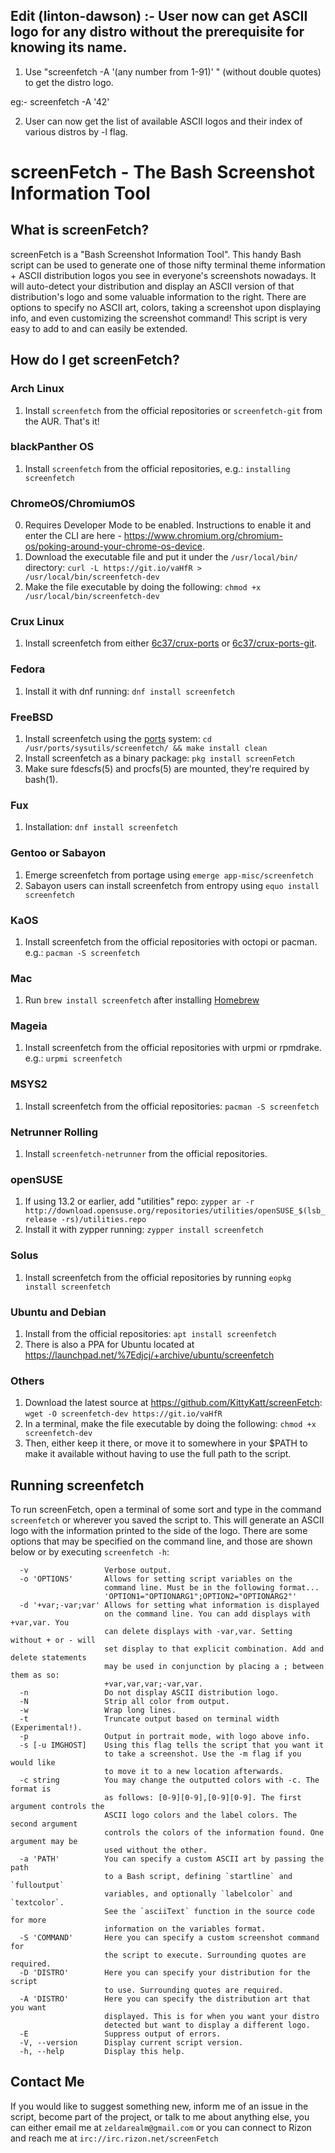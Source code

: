 ## Edit (linton-dawson) :- User now can get ASCII logo for any distro without the prerequisite for knowing its name.
1. Use "screenfetch -A '(any number from 1-91)' " (without double quotes) to get the distro logo.

  eg:- screenfetch -A '42'

2. User can now get the list of available ASCII logos and their index of various distros by -l flag. 

# screenFetch - The Bash Screenshot Information Tool

## What is screenFetch?

screenFetch is a "Bash Screenshot Information Tool". This handy Bash
script can be used to generate one of those nifty terminal theme
information + ASCII distribution logos you see in everyone's screenshots
nowadays. It will auto-detect your distribution and display an ASCII
version of that distribution's logo and some valuable information to the
right. There are options to specify no ASCII art, colors, taking a
screenshot upon displaying info, and even customizing the screenshot
command! This script is very easy to add to and can easily be extended.

## How do I get screenFetch?

### Arch Linux

1. Install `screenfetch` from the official repositories or `screenfetch-git` from the AUR. That's it!

### blackPanther OS

1. Install `screenfetch` from the official repositories, e.g.: `installing screenfetch`

### ChromeOS/ChromiumOS

0. Requires Developer Mode to be enabled. Instructions to enable it and enter the CLI are here - https://www.chromium.org/chromium-os/poking-around-your-chrome-os-device.
1. Download the executable file and put it under the `/usr/local/bin/` directory: `curl -L https://git.io/vaHfR > /usr/local/bin/screenfetch-dev`
2. Make the file executable by doing the following: `chmod +x /usr/local/bin/screenfetch-dev`

### Crux Linux

1. Install screenfetch from either [6c37/crux-ports](https://github.com/6c37/crux-ports) or [6c37/crux-ports-git](https://github.com/6c37/crux-ports-git).

### Fedora

1. Install it with dnf running: `dnf install screenfetch`

### FreeBSD

1. Install screenfetch using the [ports](https://freshports.org/sysutils/screenfetch/) system: `cd /usr/ports/sysutils/screenfetch/ && make install clean`
2. Install screenfetch as a binary package: `pkg install screenFetch`
3. Make sure fdescfs(5) and procfs(5) are mounted, they're required by bash(1).

### Fux

1. Installation: `dnf install screenfetch`

### Gentoo or Sabayon

1. Emerge screenfetch from portage using `emerge app-misc/screenfetch`
2. Sabayon users can install screenfetch from entropy using `equo install screenfetch`

### KaOS

1. Install screenfetch from the official repositories with octopi or pacman.
   e.g.: `pacman -S screenfetch`

### Mac

1. Run `brew install screenfetch` after installing [Homebrew](http://brew.sh)

### Mageia

1. Install screenfetch from the official repositories with urpmi or rpmdrake.
   e.g.: `urpmi screenfetch`

### MSYS2

1. Install screenfetch from the official repositories: `pacman -S screenfetch`

### Netrunner Rolling

1. Install `screenfetch-netrunner` from the official repositories.

### openSUSE

1. If using 13.2 or earlier, add "utilities" repo: `zypper ar -r http://download.opensuse.org/repositories/utilities/openSUSE_$(lsb_release -rs)/utilities.repo`
2. Install it with zypper running: `zypper install screenfetch`

### Solus

1. Install screenfetch from the official repositories by running `eopkg install screenfetch`

### Ubuntu and Debian

1. Install from the official repositories: `apt install screenfetch`
2. There is also a PPA for Ubuntu located at https://launchpad.net/%7Edjcj/+archive/ubuntu/screenfetch

### Others

1. Download the latest source at https://github.com/KittyKatt/screenFetch: `wget -O screenfetch-dev https://git.io/vaHfR`
2. In a terminal, make the file executable by doing the following: `chmod +x screenfetch-dev`
3. Then, either keep it there, or move it to somewhere in your $PATH to make it available without having to use the full path to the script.

## Running screenfetch

To run screenFetch, open a terminal of some sort and type in the command `screenfetch`
or wherever you saved the script to. This will generate an ASCII logo with the
information printed to the side of the logo. There are some options that may be
specified on the command line, and those are shown below or by executing `screenfetch -h`:

      -v                 Verbose output.
      -o 'OPTIONS'       Allows for setting script variables on the
                         command line. Must be in the following format...
                         'OPTION1="OPTIONARG1";OPTION2="OPTIONARG2"'
      -d '+var;-var;var' Allows for setting what information is displayed
                         on the command line. You can add displays with +var,var. You
                         can delete displays with -var,var. Setting without + or - will
                         set display to that explicit combination. Add and delete statements
                         may be used in conjunction by placing a ; between them as so:
                         +var,var,var;-var,var.
      -n                 Do not display ASCII distribution logo.
      -N                 Strip all color from output.
      -w                 Wrap long lines.
      -t                 Truncate output based on terminal width (Experimental!).
      -p                 Output in portrait mode, with logo above info.
      -s [-u IMGHOST]    Using this flag tells the script that you want it
                         to take a screenshot. Use the -m flag if you would like
                         to move it to a new location afterwards.
      -c string          You may change the outputted colors with -c. The format is
                         as follows: [0-9][0-9],[0-9][0-9]. The first argument controls the
                         ASCII logo colors and the label colors. The second argument
                         controls the colors of the information found. One argument may be
                         used without the other.
      -a 'PATH'          You can specify a custom ASCII art by passing the path
                         to a Bash script, defining `startline` and `fulloutput`
                         variables, and optionally `labelcolor` and `textcolor`.
                         See the `asciiText` function in the source code for more
                         information on the variables format.
      -S 'COMMAND'       Here you can specify a custom screenshot command for
                         the script to execute. Surrounding quotes are required.
      -D 'DISTRO'        Here you can specify your distribution for the script
                         to use. Surrounding quotes are required.
      -A 'DISTRO'        Here you can specify the distribution art that you want
                         displayed. This is for when you want your distro
                         detected but want to display a different logo.
      -E                 Suppress output of errors.
      -V, --version      Display current script version.
      -h, --help         Display this help.

## Contact Me

If you would like to suggest something new, inform me of an issue in the
script, become part of the project, or talk to me about anything else,
you can either email me at `zeldarealm@gmail.com` or you can connect
to Rizon and reach me at `irc://irc.rizon.net/screenFetch`
